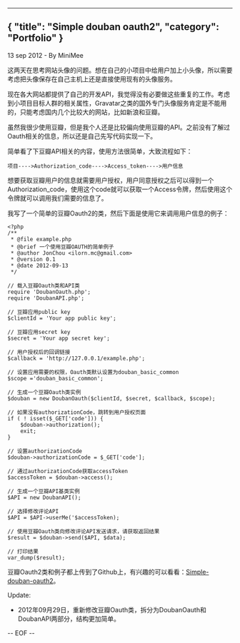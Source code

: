 -----
{
    "title": "Simple douban oauth2",
    "category": "Portfolio"
}
-----

<p class="meta">13 sep 2012 - By MiniMee</p>

这两天在思考网站头像的问题。想在自己的小项目中给用户加上小头像，所以需要考虑把头像保存在自己主机上还是直接使用现有的头像服务。

现在各大网站都提供了自己的开发API，我觉得没有必要做这些重复的工作。考虑到小项目目标人群的相关属性，Gravatar之类的国外专门头像服务肯定是不能用的，只能考虑国内几个比较大的网站，比如新浪和豆瓣。

虽然我很少使用豆瓣，但是我个人还是比较偏向使用豆瓣的API。之前没有了解过Oauth相关的信息，所以还是自己先写代码实现一下。

简单看了下豆瓣API相关的内容，使用方法很简单，大致流程如下：

    项目---->Authorization_code---->Access_token---->用户信息

想要获取豆瓣用户的信息就需要用户授权，用户同意授权之后可以得到一个Authorization_code，使用这个code就可以获取一个Access令牌，然后使用这个令牌就可以调用我们需要的信息了。

我写了一个简单的豆瓣Oauth2的类，然后下面是使用它来调用用户信息的例子：

    <?php
    /**
     * @file example.php
     * @brief 一个使用豆瓣OAUTH的简单例子
     * @author JonChou <ilorn.mc@gmail.com>
     * @version 0.1
     * @date 2012-09-13
     */

    // 载入豆瓣Oauth类和API类
    require 'DoubanOauth.php';
    require 'DoubanAPI.php';

    // 豆瓣应用public key
    $clientId = 'Your app public key';

    // 豆瓣应用secret key
    $secret = 'Your app secret key';

    // 用户授权后的回调链接
    $callback = 'http://127.0.0.1/example.php';

    // 设置应用需要的权限，Oauth类默认设置为douban_basic_common
    $scope ='douban_basic_common';

    // 生成一个豆瓣Oauth类实例
    $douban = new DoubanOauth($clientId, $secret, $callback, $scope);

    // 如果没有authorizationCode，跳转到用户授权页面
    if ( ! isset($_GET['code'])) {
        $douban->authorization();
        exit;
    }

    // 设置authorizationCode
    $douban->authorizationCode = $_GET['code'];

    // 通过authorizationCode获取accessToken
    $accessToken = $douban->access();

    // 生成一个豆瓣API基类实例
    $API = new DoubanAPI();

    // 选择修改评论API
    $API = $API->userMe('$accessToken);

    // 使用豆瓣Oauth类向修改评论API发送请求，请获取返回结果
    $result = $douban->send($API, $data);

    // 打印结果
    var_dump($result);

豆瓣Oauth2类和例子都上传到了Github上，有兴趣的可以看看：[Simple-douban-oauth2](https://github.com/zither/simple-douban-oauth2)。

Update:

- 2012年09月29日，重新修改豆瓣Oauth类，拆分为DoubanOauth和DoubanAPI两部分，结构更加简单。

-- EOF --
